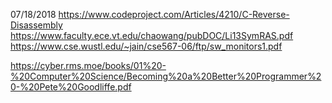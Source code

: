 07/18/2018
https://www.codeproject.com/Articles/4210/C-Reverse-Disassembly
https://www.faculty.ece.vt.edu/chaowang/pubDOC/Li13SymRAS.pdf
https://www.cse.wustl.edu/~jain/cse567-06/ftp/sw_monitors1.pdf




https://cyber.rms.moe/books/01%20-%20Computer%20Science/Becoming%20a%20Better%20Programmer%20-%20Pete%20Goodliffe.pdf
